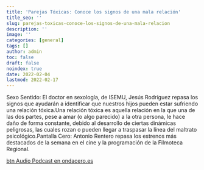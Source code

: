 ```yaml
---
title: 'Parejas Tóxicas: Conoce los signos de una mala relación'
title_seo: ''
slug: parejas-toxicas-conoce-los-signos-de-una-mala-relacion
description: ''
image: ''
categories: [general]
tags: []
author: admin
toc: false
draft: false
noindex: true
date: 2022-02-04
lastmod: 2022-02-17
---
```

Sexo Sentido: El doctor en sexología, de ISEMU, Jesús Rodríguez repasa los
signos que ayudarán a identificar que nuestros hijos pueden estar sufriendo
una relación tóxica.Una relación tóxica es aquella relación en la que una de
las dos partes, pese a amar (o algo parecido) a la otra persona, le hace
daño de forma constante, debido al desarrollo de ciertas dinámicas
peligrosas, las cuales rozan o pueden llegar a traspasar la línea del
maltrato psicológico.Pantalla Cero: Antonio Rentero repasa los estrenos más
destacados de la semana en el cine y la programación de la Filmoteca
Regional.

[btn Audio Podcast en ondacero.es](https://www.ondacero.es/emisoras/murcia/murcia/audios-podcast/mas-de-uno/parejas-toxicas-conoce-signos-mala-relacion_2022020461fd26cbf6a5490001da6abd.html)
